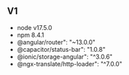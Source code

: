 ## V1
- node v17.5.0
- npm 8.4.1
- @angular/router": "~13.0.0"
- @capacitor/status-bar": "1.0.8"
- @ionic/storage-angular": "^3.0.6"
- @ngx-translate/http-loader": "^7.0.0"